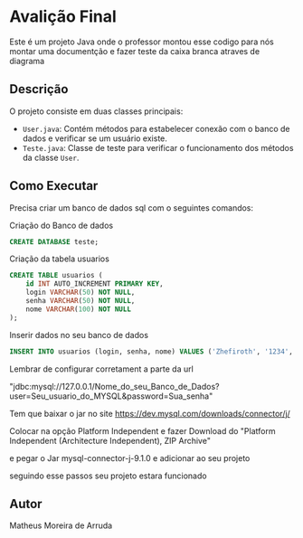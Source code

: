 # Avalição Final

Este é um projeto Java onde o professor montou esse codigo para nós montar uma documentção e fazer teste da caixa branca atraves de diagrama

## Descrição

O projeto consiste em duas classes principais:

- `User.java`: Contém métodos para estabelecer conexão com o banco de dados e verificar se um usuário existe.
- `Teste.java`: Classe de teste para verificar o funcionamento dos métodos da classe `User`.

## Como Executar

Precisa criar um banco de dados sql com o seguintes comandos:

Criação do Banco de dados
~~~SQL
CREATE DATABASE teste;
~~~
Criação da tabela usuarios
~~~SQL
CREATE TABLE usuarios (
    id INT AUTO_INCREMENT PRIMARY KEY,
    login VARCHAR(50) NOT NULL,
    senha VARCHAR(50) NOT NULL,
    nome VARCHAR(100) NOT NULL
);
~~~

Inserir dados no seu banco de dados
~~~SQL
INSERT INTO usuarios (login, senha, nome) VALUES ('Zhefiroth', '1234', 'Matheus');
~~~
Lembrar de configurar corretament a parte da url

"jdbc:mysql://127.0.0.1/Nome_do_seu_Banco_de_Dados?user=Seu_usuario_do_MYSQL&password=Sua_senha"

Tem que baixar o jar no site https://dev.mysql.com/downloads/connector/j/

Colocar na opção Platform Independent e fazer Download do "Platform Independent (Architecture Independent), ZIP Archive"

e pegar o Jar mysql-connector-j-9.1.0 e adicionar ao seu projeto

seguindo esse passos seu projeto estara funcionado



## Autor

Matheus Moreira de Arruda


